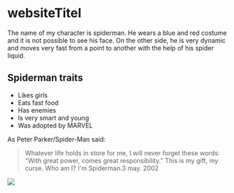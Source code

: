 # websiteTitel
The name of my character is spiderman. He wears a blue and red costume and it is not possible to see his face.
On the other side, he is very dynamic and moves very fast from a point to another with the help of his spider liquid.

## Spiderman traits
* Likes girls
* Eats fast food
* Has enemies
* Is very smart and young
* Was adopted by MARVEL

As Peter Parker/Spider-Man said:

> Whatever life holds in store for me, I will never forget these words:
> "With great power, comes great responsibility." This is my gift, my curse.
> Who am I? I'm Spiderman.3 may. 2002

<img src="https://bit.ly/38cQFxu"/>
